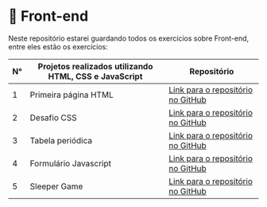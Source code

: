 # 📲 Front-end
Neste repositório estarei guardando todos os exercícios sobre Front-end, entre eles estão os exercícios: 

|  N° | Projetos realizados utilizando HTML, CSS e JavaScript                                          | Repositório |
| --- | ------------------------------------------------------------------------------------------------- | ---- |
| 1   | Primeira página HTML | [Link para o repositório no GitHub](https://github.com/fabianojunior139/Academia-Java-Atos/tree/main/Front-end/Exercicio%201%20-%20Primeira%20p%C3%A1gina%20HTML) |
| 2   | Desafio CSS | [Link para o repositório no GitHub](https://github.com/fabianojunior139/Academia-Java-Atos/tree/main/Front-end/Exercicio%202%20-%20Desafio%20CSS) |
| 3   | Tabela periódica | [Link para o repositório no GitHub](https://github.com/fabianojunior139/tabela-periodica) |
| 4   | Formulário Javascript | [Link para o repositório no GitHub](https://github.com/fabianojunior139/Formulario-javascript) |
| 5   | Sleeper Game | [Link para o repositório no GitHub](https://github.com/fabianojunior139/Sleeper-game) |
